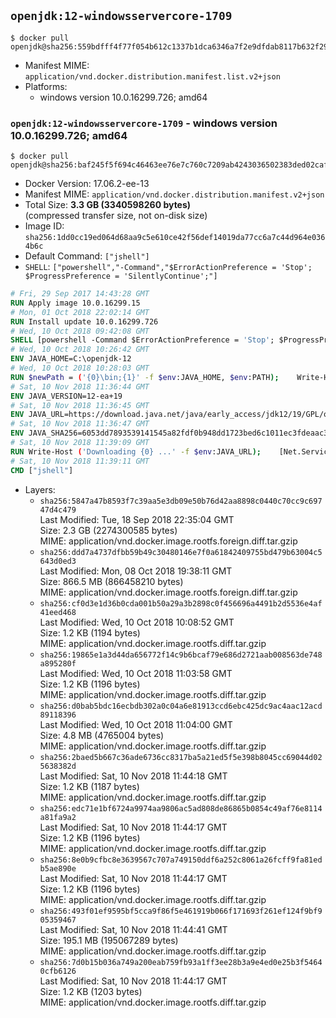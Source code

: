 ## `openjdk:12-windowsservercore-1709`

```console
$ docker pull openjdk@sha256:559bdfff4f77f054b612c1337b1dca6346a7f2e9dfdab8117b632f2905c710ff
```

-	Manifest MIME: `application/vnd.docker.distribution.manifest.list.v2+json`
-	Platforms:
	-	windows version 10.0.16299.726; amd64

### `openjdk:12-windowsservercore-1709` - windows version 10.0.16299.726; amd64

```console
$ docker pull openjdk@sha256:baf245f5f694c46463ee76e7c760c7209ab4243036502383ded02caf0eb614c1
```

-	Docker Version: 17.06.2-ee-13
-	Manifest MIME: `application/vnd.docker.distribution.manifest.v2+json`
-	Total Size: **3.3 GB (3340598260 bytes)**  
	(compressed transfer size, not on-disk size)
-	Image ID: `sha256:1dd0cc19ed064d68aa9c5e610ce42f56def14019da77cc6a7c44d964e0364b6c`
-	Default Command: `["jshell"]`
-	`SHELL`: `["powershell","-Command","$ErrorActionPreference = 'Stop'; $ProgressPreference = 'SilentlyContinue';"]`

```dockerfile
# Fri, 29 Sep 2017 14:43:28 GMT
RUN Apply image 10.0.16299.15
# Mon, 01 Oct 2018 22:02:14 GMT
RUN Install update 10.0.16299.726
# Wed, 10 Oct 2018 09:42:08 GMT
SHELL [powershell -Command $ErrorActionPreference = 'Stop'; $ProgressPreference = 'SilentlyContinue';]
# Wed, 10 Oct 2018 10:26:42 GMT
ENV JAVA_HOME=C:\openjdk-12
# Wed, 10 Oct 2018 10:28:03 GMT
RUN $newPath = ('{0}\bin;{1}' -f $env:JAVA_HOME, $env:PATH); 	Write-Host ('Updating PATH: {0}' -f $newPath); 	setx /M PATH $newPath
# Sat, 10 Nov 2018 11:36:44 GMT
ENV JAVA_VERSION=12-ea+19
# Sat, 10 Nov 2018 11:36:45 GMT
ENV JAVA_URL=https://download.java.net/java/early_access/jdk12/19/GPL/openjdk-12-ea+19_windows-x64_bin.zip
# Sat, 10 Nov 2018 11:36:47 GMT
ENV JAVA_SHA256=6053dd7893539141545a82fdf0b948dd1723bed6c1011ec3fdeaac35423f6b29
# Sat, 10 Nov 2018 11:39:09 GMT
RUN Write-Host ('Downloading {0} ...' -f $env:JAVA_URL); 	[Net.ServicePointManager]::SecurityProtocol = [Net.SecurityProtocolType]::Tls12; 	Invoke-WebRequest -Uri $env:JAVA_URL -OutFile 'openjdk.zip'; 	Write-Host ('Verifying sha256 ({0}) ...' -f $env:JAVA_SHA256); 	if ((Get-FileHash openjdk.zip -Algorithm sha256).Hash -ne $env:JAVA_SHA256) { 		Write-Host 'FAILED!'; 		exit 1; 	}; 		Write-Host 'Expanding ...'; 	New-Item -ItemType Directory -Path C:\temp | Out-Null; 	Expand-Archive openjdk.zip -DestinationPath C:\temp; 	Move-Item -Path C:\temp\* -Destination $env:JAVA_HOME; 	Remove-Item C:\temp; 		Write-Host 'Verifying install ...'; 	Write-Host '  java --version'; java --version; 	Write-Host '  javac --version'; javac --version; 		Write-Host 'Removing ...'; 	Remove-Item openjdk.zip -Force; 		Write-Host 'Complete.'
# Sat, 10 Nov 2018 11:39:11 GMT
CMD ["jshell"]
```

-	Layers:
	-	`sha256:5847a47b8593f7c39aa5e3db09e50b76d42aa8898c0440c70cc9c69747d4c479`  
		Last Modified: Tue, 18 Sep 2018 22:35:04 GMT  
		Size: 2.3 GB (2274300585 bytes)  
		MIME: application/vnd.docker.image.rootfs.foreign.diff.tar.gzip
	-	`sha256:ddd7a4737dfbb59b49c30480146e7f0a61842409755bd479b63004c5643d0ed3`  
		Last Modified: Mon, 08 Oct 2018 19:38:11 GMT  
		Size: 866.5 MB (866458210 bytes)  
		MIME: application/vnd.docker.image.rootfs.foreign.diff.tar.gzip
	-	`sha256:cf0d3e1d36b0cda001b50a29a3b2898c0f456696a4491b2d5536e4af41eed468`  
		Last Modified: Wed, 10 Oct 2018 10:08:52 GMT  
		Size: 1.2 KB (1194 bytes)  
		MIME: application/vnd.docker.image.rootfs.diff.tar.gzip
	-	`sha256:19865e1a3d44da656772f14c9b6bcaf79e686d2721aab008563de748a895280f`  
		Last Modified: Wed, 10 Oct 2018 11:03:58 GMT  
		Size: 1.2 KB (1196 bytes)  
		MIME: application/vnd.docker.image.rootfs.diff.tar.gzip
	-	`sha256:d0bab5bdc16ecbdb302a0c04a6e81913ccd6ebc425dc9ac4aac12acd89118396`  
		Last Modified: Wed, 10 Oct 2018 11:04:00 GMT  
		Size: 4.8 MB (4765004 bytes)  
		MIME: application/vnd.docker.image.rootfs.diff.tar.gzip
	-	`sha256:2baed5b667c36ade6736cc8317ba5a21ed5f5e398b8045cc69044d025638382d`  
		Last Modified: Sat, 10 Nov 2018 11:44:18 GMT  
		Size: 1.2 KB (1187 bytes)  
		MIME: application/vnd.docker.image.rootfs.diff.tar.gzip
	-	`sha256:edc71e1bf6724a9974aa9806ac5ad808de86865b0854c49af76e8114a81fa9a2`  
		Last Modified: Sat, 10 Nov 2018 11:44:17 GMT  
		Size: 1.2 KB (1196 bytes)  
		MIME: application/vnd.docker.image.rootfs.diff.tar.gzip
	-	`sha256:8e0b9cfbc8e3639567c707a749150ddf6a252c8061a26fcff9fa81edb5ae890e`  
		Last Modified: Sat, 10 Nov 2018 11:44:17 GMT  
		Size: 1.2 KB (1196 bytes)  
		MIME: application/vnd.docker.image.rootfs.diff.tar.gzip
	-	`sha256:493f01ef9595bf5cca9f86f5e461919b066f171693f261ef124f9bf905359467`  
		Last Modified: Sat, 10 Nov 2018 11:44:41 GMT  
		Size: 195.1 MB (195067289 bytes)  
		MIME: application/vnd.docker.image.rootfs.diff.tar.gzip
	-	`sha256:7d0b15b036a749a200eab759fb93a1ff3ee28b3a9e4ed0e25b3f54640cfb6126`  
		Last Modified: Sat, 10 Nov 2018 11:44:17 GMT  
		Size: 1.2 KB (1203 bytes)  
		MIME: application/vnd.docker.image.rootfs.diff.tar.gzip
